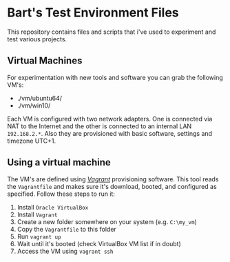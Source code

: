 # Bart's Test Environment Files

This repository contains files and scripts that i've used to experiment and test
various projects.

## Virtual Machines

For experimentation with new tools and software you can grab the following VM's:

 - ./vm/ubuntu64/
 - ./vm/win10/

Each VM is configured with two network adapters. One is connected via NAT
to the Internet and the other is connected to an internal LAN `192.168.2.*`.
Also they are provisioned with basic software, settings and timezone UTC+1.

## Using a virtual machine

The VM's are defined using *[Vagrant](https://www.vagrantup.com)* provisioning
software. This tool reads the `Vagrantfile` and makes sure it's download, booted,
and configured as specified. Follow these steps to run it:

 1. Install `Oracle VirtualBox`
 2. Install `Vagrant`
 3. Create a new folder somewhere on your system (e.g. `C:\my_vm`)
 4. Copy the `Vagrantfile` to this folder
 5. Run `vagrant up`
 6. Wait until it's booted (check VirtualBox VM list if in doubt)
 7. Access the VM using `vagrant ssh`
